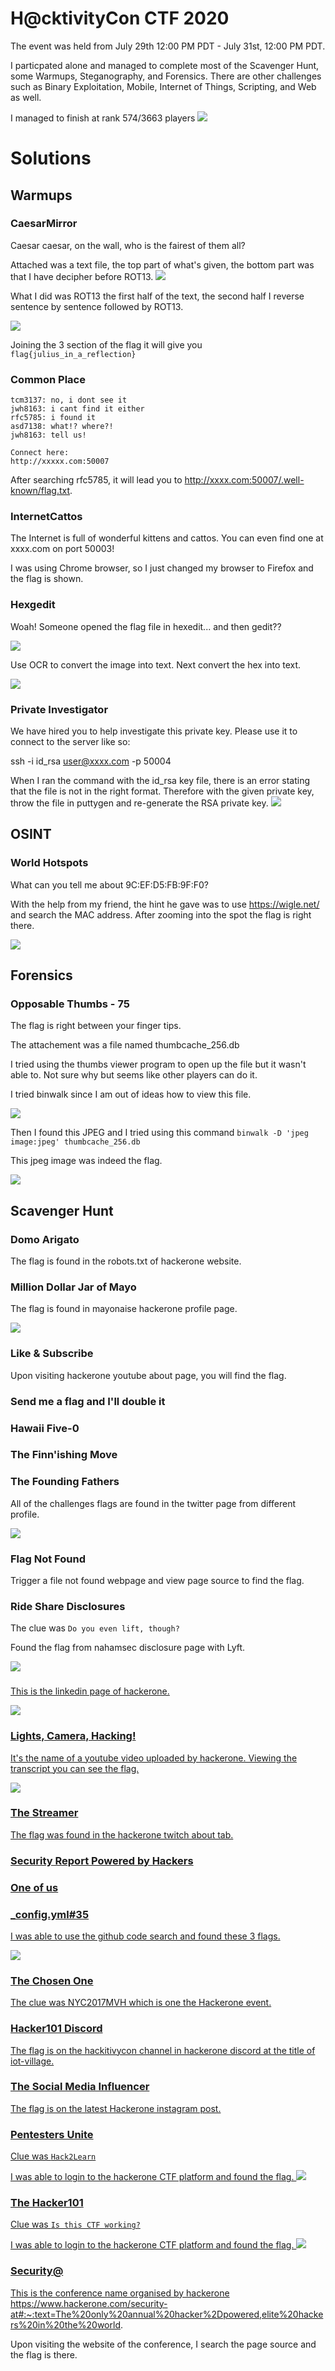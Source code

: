# H@cktivityCon CTF 2020

The event was held from July 29th 12:00 PM PDT - July 31st, 12:00 PM PDT.

I particpated alone and managed to complete most of the Scavenger Hunt, some Warmups, Steganography, and Forensics. There are other challenges such as Binary Exploitation, Mobile, Internet of Things, Scripting, and Web as well.

I managed to finish at rank 574/3663 players
<img src="https://user-images.githubusercontent.com/54532620/89724705-19427c00-da39-11ea-8275-2a5ab1e4db76.JPG">

# Solutions
## Warmups

### CaesarMirror
Caesar caesar, on the wall, who is the fairest of them all?

Attached was a text file, the top part of what's given, the bottom part was that I have decipher before ROT13.
<img src="https://user-images.githubusercontent.com/54532620/89724718-4b53de00-da39-11ea-8d1f-0e15a91010fd.png">

What I did was ROT13 the first half of the text, the second half I reverse sentence by sentence followed by ROT13.

<img src="https://user-images.githubusercontent.com/54532620/89724748-c61cf900-da39-11ea-86f3-f0978630a326.png">

Joining the 3 section of the flag it will give you `flag{julius_in_a_reflection}`

### Common Place
```asd7138: can you find the flag here?
tcm3137: no, i dont see it
jwh8163: i cant find it either
rfc5785: i found it
asd7138: what!? where?!
jwh8163: tell us!

Connect here:
http://xxxxx.com:50007
```

After searching rfc5785, it will lead you to http://xxxx.com:50007/.well-known/flag.txt.

### InternetCattos
The Internet is full of wonderful kittens and cattos. You can even find one at xxxx.com on port 50003!

I was using Chrome browser, so I just changed my browser to Firefox and the flag is shown.

### Hexgedit
Woah! Someone opened the flag file in hexedit... and then gedit??

<img src="https://user-images.githubusercontent.com/54532620/89724850-adf9a980-da3a-11ea-8772-26b5371b2791.png">

Use OCR to convert the image into text. Next convert the hex into text.

<img src="https://user-images.githubusercontent.com/54532620/89724857-d681a380-da3a-11ea-8f80-eaf5cfbeedfe.png">

### Private Investigator
We have hired you to help investigate this private key. Please use it to connect to the server like so:

ssh -i id_rsa user@xxxx.com -p 50004

When I ran the command with the id_rsa key file, there is an error stating that the file is not in the right format. Therefore with the given private key, throw the file in puttygen and re-generate the RSA private key.
<img src="https://user-images.githubusercontent.com/54532620/89724870-16488b00-da3b-11ea-93bb-f6e32e88da8a.png">

## OSINT
### World Hotspots
What can you tell me about 9C:EF:D5:FB:9F:F0?

With the help from my friend, the hint he gave was to use https://wigle.net/ and search the MAC address. After zooming into the spot the flag is right there.

<img src="https://user-images.githubusercontent.com/54532620/89724903-74756e00-da3b-11ea-8134-c9e01dad64e6.png">

## Forensics
### Opposable Thumbs - 75
The flag is right between your finger tips.

The attachement was a file named thumbcache_256.db

I tried using the thumbs viewer program to open up the file but it wasn't able to. Not sure why but seems like other players can do it.

I tried binwalk since I am out of ideas how to view this file.

<img src="https://user-images.githubusercontent.com/54532620/89724921-dd5ce600-da3b-11ea-9373-bb8fc17c248f.png">

Then I found this JPEG and I tried using this command `binwalk -D 'jpeg image:jpeg' thumbcache_256.db`

This jpeg image was indeed the flag.

<img src="https://user-images.githubusercontent.com/54532620/89724935-054c4980-da3c-11ea-8e46-93cdef2ae483.png">

## Scavenger Hunt
### Domo Arigato
The flag is found in the robots.txt of hackerone website.

### Million Dollar Jar of Mayo 
The flag is found in mayonaise hackerone profile page.

<img src="https://user-images.githubusercontent.com/54532620/89725163-3c702a00-da3f-11ea-9545-6c018e67ac3a.png">

### Like & Subscribe 
Upon visiting hackerone youtube about page, you will find the flag.

### Send me a flag and I'll double it
### Hawaii Five-0 
### The Finn'ishing Move
### The Founding Fathers
All of the challenges flags are found in the twitter page from different profile.

<img src="https://pbs.twimg.com/media/EeUTKjjVoAAhxiY?format=png">

### Flag Not Found
Trigger a file not found webpage and view page source to find the flag.


### Ride Share Disclosures
The clue was `Do you even lift, though?`

Found the flag from nahamsec disclosure page with Lyft.

<img src="https://pbs.twimg.com/media/EeUS6LuU0AAoaVT?format=png">


### <a href="in">
This is the linkedin page of hackerone.

<img src="https://user-images.githubusercontent.com/54532620/89725062-c28b7100-da3d-11ea-9800-f709f8cd0608.png">

### Lights, Camera, Hacking!
It's the name of a youtube video uploaded by hackerone. Viewing the transcript you can see the flag.

<img src="https://user-images.githubusercontent.com/54532620/89725071-d33be700-da3d-11ea-925d-035c12b9c738.png">

### The Streamer
The flag was found in the hackerone twitch about tab.


### Security Report Powered by Hackers
### One of us
### _config.yml#35 

I was able to use the github code search and found these 3 flags.

<img src="https://user-images.githubusercontent.com/54532620/89724995-e0a4a180-da3c-11ea-9d1d-0be91ce27519.png">


### The Chosen One
The clue was NYC2017MVH which is one the Hackerone event.

### Hacker101 Discord
The flag is on the hackitivycon channel in hackerone discord at the title of iot-village.

### The Social Media Influencer
The flag is on the latest Hackerone instagram post.

### Pentesters Unite
Clue was `Hack2Learn`

I was able to login to the hackerone CTF platform and found the flag.
<img src="https://user-images.githubusercontent.com/54532620/89725010-1184d680-da3d-11ea-91c4-94a7f9d1b0d9.png">

### The Hacker101
Clue was `Is this CTF working?`

I was able to login to the hackerone CTF platform and found the flag.
<img src="https://user-images.githubusercontent.com/54532620/89725010-1184d680-da3d-11ea-91c4-94a7f9d1b0d9.png">

### Security@
This is the conference name organised by hackerone https://www.hackerone.com/security-at#:~:text=The%20only%20annual%20hacker%2Dpowered,elite%20hackers%20in%20the%20world.

Upon visiting the website of the conference, I search the page source and the flag is there.